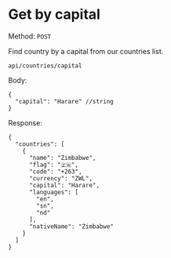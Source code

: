 # Get by capital

Method: <code>POST</code>

Find country by a capital from our countries list.

```
api/countries/capital
```
Body:

```
{
  "capital": "Harare" //string
}
```
Response:

```
{
  "countries": [
    {
      "name": "Zimbabwe",
      "flag": "🇿🇼",
      "code": "+263",
      "currency": "ZWL",
      "capital": "Harare",
      "languages": [
        "en",
        "sn",
        "nd"
      ],
      "nativeName": "Zimbabwe"
    }
  ]
}
```